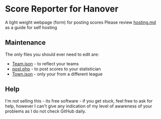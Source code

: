 # Score Reporter for Hanover

A light weight webpage (form) for posting scores
Please review [hosting.md](hosting.md) as a guide for self hosting

## Maintenance

The only files you should ever need to edit are:
   * [Team.json](www/data/Team.json) - to reflect your teams
   * [post.php](www/post.php) - to post scores to your statistician
   * [Town.json](www/data/Town.json) - only your from a different league
   
## Help

I'm not selling this - its free software - if you get stuck, feel free to ask for help, however I can't give any indication of my level of awareness of your problems as I do not check GitHub daily.